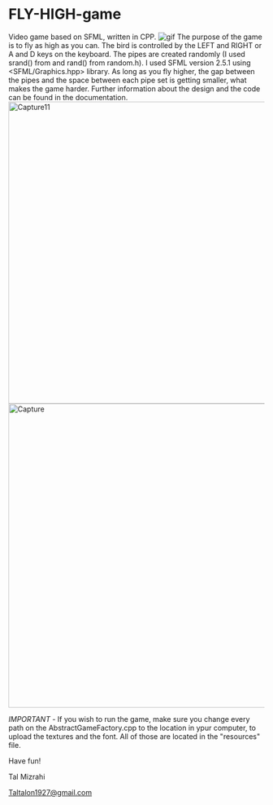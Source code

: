 # FLY-HIGH-game
Video game based on SFML, written in CPP.
![gif](https://user-images.githubusercontent.com/103560553/188939558-7eed5d3e-97e8-45df-a9d4-f17687cfb21e.gif)
The purpose of the game is to fly as high as you can. The bird is controlled by the LEFT and RIGHT or A and D keys on the keyboard. The pipes are created randomly (I used srand() from <cstdlib> and rand() from random.h). I used SFML version 2.5.1 using <SFML/Graphics.hpp> library. As long as you fly higher, the gap between the pipes and the space between each pipe set is getting smaller, what makes the game harder. Further information about the design and the code can be found in the documentation.
<img width="593" alt="Capture11" src="https://user-images.githubusercontent.com/103560553/188944212-21a34071-8445-4602-b05d-9bb5c23306b8.PNG">
<img width="597" alt="Capture" src="https://user-images.githubusercontent.com/103560553/188943934-b60a060d-07ec-42db-932c-9298d5236dde.PNG">

*IMPORTANT* - If you wish to run the game, make sure you change every path on the AbstractGameFactory.cpp to the location in ypur computer, to upload the textures and the font. All of those are located in the "resources" file.

Have fun!


Tal Mizrahi

Taltalon1927@gmail.com
